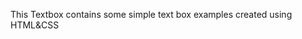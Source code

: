 <p><strong></strong>This Textbox contains some simple text box examples created using HTML&CSS</strong></p>
